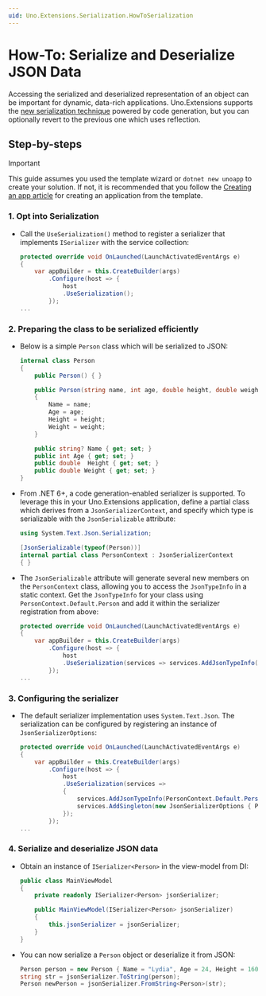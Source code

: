 ```yaml
---
uid: Uno.Extensions.Serialization.HowToSerialization
---
```

# How-To: Serialize and Deserialize JSON Data

Accessing the serialized and deserialized representation of an object can be important for dynamic, data-rich applications. Uno.Extensions supports the [new serialization technique](https://devblogs.microsoft.com/dotnet/try-the-new-system-text-json-source-generator) powered by code generation, but you can optionally revert to the previous one which uses reflection.

## Step-by-steps

> [!IMPORTANT]
> This guide assumes you used the template wizard or `dotnet new unoapp` to create your solution. If not, it is recommended that you follow the [Creating an app article](xref:Uno.GettingStarted.CreateAnApp.VS2022) for creating an application from the template.

### 1. Opt into Serialization

* Call the `UseSerialization()` method to register a serializer that implements `ISerializer` with the service collection:

    ```csharp
    protected override void OnLaunched(LaunchActivatedEventArgs e)
    {
        var appBuilder = this.CreateBuilder(args)
            .Configure(host => {
                host
                .UseSerialization();
            });
    ...
    ```

### 2. Preparing the class to be serialized efficiently

* Below is a simple `Person` class which will be serialized to JSON:

    ```csharp
    internal class Person
    {
        public Person() { }

        public Person(string name, int age, double height, double weight)
        {
            Name = name;
            Age = age;
            Height = height;
            Weight = weight;
        }

        public string? Name { get; set; }
        public int Age { get; set; }
        public double  Height { get; set; }
        public double Weight { get; set; }
    }
    ```

* From .NET 6+, a code generation-enabled serializer is supported. To leverage this in your Uno.Extensions application, define a partial class which derives from a `JsonSerializerContext`, and specify which type is serializable with the `JsonSerializable` attribute:

    ```csharp
    using System.Text.Json.Serialization;

    [JsonSerializable(typeof(Person))]
    internal partial class PersonContext : JsonSerializerContext
    { }
    ```

* The `JsonSerializable` attribute will generate several new members on the `PersonContext` class, allowing you to access the `JsonTypeInfo` in a static context. Get the `JsonTypeInfo` for your class using `PersonContext.Default.Person` and add it within the serializer registration from above:

    ```csharp
    protected override void OnLaunched(LaunchActivatedEventArgs e)
    {
        var appBuilder = this.CreateBuilder(args)
            .Configure(host => {
                host
                .UseSerialization(services => services.AddJsonTypeInfo(PersonContext.Default.Person));
            });
    ...
    ```

### 3. Configuring the serializer

* The default serializer implementation uses `System.Text.Json`. The serialization can be configured by registering an instance of `JsonSerializerOptions`:

    ```csharp
    protected override void OnLaunched(LaunchActivatedEventArgs e)
    {
        var appBuilder = this.CreateBuilder(args)
            .Configure(host => {
                host
                .UseSerialization(services =>
                {
                    services.AddJsonTypeInfo(PersonContext.Default.Person);
                    services.AddSingleton(new JsonSerializerOptions { PropertyNameCaseInsensitive = true });
                });
            });
    ...
    ```

### 4. Serialize and deserialize JSON data

* Obtain an instance of `ISerializer<Person>` in the view-model from DI:

    ```cs
    public class MainViewModel
    {
        private readonly ISerializer<Person> jsonSerializer;

        public MainViewModel(ISerializer<Person> jsonSerializer)
        {
            this.jsonSerializer = jsonSerializer;
        }
    }
    ```

* You can now serialize a `Person` object or deserialize it from JSON:

    ```csharp
    Person person = new Person { Name = "Lydia", Age = 24, Height = 160, Weight = 60 };
    string str = jsonSerializer.ToString(person);
    Person newPerson = jsonSerializer.FromString<Person>(str);
    ```
